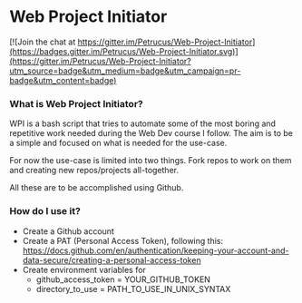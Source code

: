 # Web Project Initiator
[![Join the chat at https://gitter.im/Petrucus/Web-Project-Initiator](https://badges.gitter.im/Petrucus/Web-Project-Initiator.svg)](https://gitter.im/Petrucus/Web-Project-Initiator?utm_source=badge&utm_medium=badge&utm_campaign=pr-badge&utm_content=badge)
### What is Web Project Initiator?

WPI is a bash script that tries to automate some of the most boring and repetitive work needed during the Web Dev course I follow. The aim is to be a simple and focused on what is needed for the use-case.

For now the use-case is limited into two things. Fork repos to work on them and creating new repos/projects all-together.

All these are to be accomplished using Github.

### How do I use it?
- Create a Github account
- Create a PAT (Personal Access Token), following this:
https://docs.github.com/en/authentication/keeping-your-account-and-data-secure/creating-a-personal-access-token
- Create environment variables for
  - github_access_token = YOUR_GITHUB_TOKEN
  - directory_to_use = PATH_TO_USE_IN_UNIX_SYNTAX
